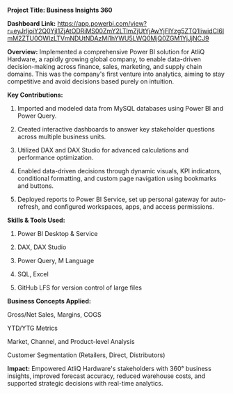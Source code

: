 **Project Title: Business Insights 360**

**Dashboard Link:** https://app.powerbi.com/view?r=eyJrIjoiY2Q0YjI1ZjAtODRiMS00ZmY2LTlmZjUtYjAwYjFlYzg5ZTQ1IiwidCI6ImM2ZTU0OWIzLTVmNDUtNDAzMi1hYWU5LWQ0MjQ0ZGM1YjJjNCJ9

**Overview:**
Implemented a comprehensive Power BI solution for AtliQ Hardware, a rapidly growing global company, to enable data-driven decision-making across finance, sales, marketing, and supply chain domains. This was the company's first venture into analytics, aiming to stay competitive and avoid decisions based purely on intuition.

**Key Contributions:**

1. Imported and modeled data from MySQL databases using Power BI and Power Query.

2. Created interactive dashboards to answer key stakeholder questions across multiple business units.

3. Utilized DAX and DAX Studio for advanced calculations and performance optimization.

4. Enabled data-driven decisions through dynamic visuals, KPI indicators, conditional formatting, and custom page navigation using bookmarks and buttons.

5. Deployed reports to Power BI Service, set up personal gateway for auto-refresh, and configured workspaces, apps, and access permissions.

**Skills & Tools Used:**
1. Power BI Desktop & Service

2. DAX, DAX Studio

3. Power Query, M Language

4. SQL, Excel

5. GitHub LFS for version control of large files

**Business Concepts Applied:**

Gross/Net Sales, Margins, COGS

YTD/YTG Metrics

Market, Channel, and Product-level Analysis

Customer Segmentation (Retailers, Direct, Distributors)

**Impact:**
Empowered AtliQ Hardware's stakeholders with 360° business insights, improved forecast accuracy, reduced warehouse costs, and supported strategic decisions with real-time analytics.
